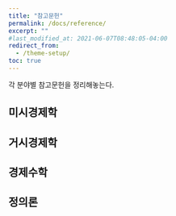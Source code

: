 ```yaml
---
title: "참고문헌"
permalink: /docs/reference/
excerpt: ""
#last_modified_at: 2021-06-07T08:48:05-04:00
redirect_from:
  - /theme-setup/
toc: true  
---
```




각 분야별 참고문헌을 정리해놓는다. 



## 미시경제학



## 거시경제학



## 경제수학



## 정의론